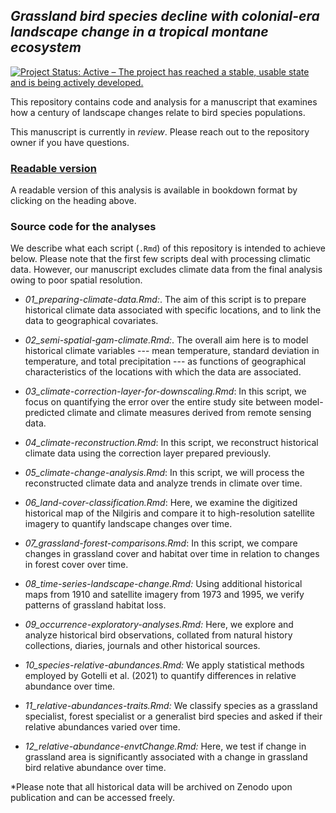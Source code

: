 ## *Grassland bird species decline with colonial-era landscape change in a tropical montane ecosystem*  

<!-- badges: start -->

[![Project Status: Active – The project has reached a stable, usable state and is being actively developed.](https://www.repostatus.org/badges/latest/active.svg)](https://www.repostatus.org/#active) <!-- badges: end -->

This repository contains code and analysis for a manuscript that examines how a century of landscape changes relate to bird species populations.   

This manuscript is currently in *review*. Please reach out to the repository owner if you have questions.

### [Readable version](https://vjjan91.github.io/nilgiris-resurvey-project/)

A readable version of this analysis is available in bookdown format by clicking on the heading above.  

### Source code for the analyses

We describe what each script (`.Rmd`) of this repository is intended to achieve below. Please note that the first few scripts deal with processing climatic data. However, our manuscript excludes climate data from the final analysis owing to poor spatial resolution.    

-   *01_preparing-climate-data.Rmd:*. The aim of this script is to prepare historical climate data associated with specific locations, and to link the data to geographical covariates.  

-   *02_semi-spatial-gam-climate.Rmd:*. The overall aim here is to model historical climate variables --- mean temperature, standard deviation in temperature, and total precipitation --- as functions of geographical characteristics of the locations with which the data are associated.  

-   *03_climate-correction-layer-for-downscaling.Rmd*: In this script, we focus on quantifying the error over the entire study site between model-predicted climate and climate measures derived from remote sensing data.  

-   *04_climate-reconstruction.Rmd*: In this script, we reconstruct historical climate data using the correction layer prepared previously.  

-   *05_climate-change-analysis.Rmd*: In this script, we will process the reconstructed climate data and analyze trends in climate over time.  

-   *06_land-cover-classification.Rmd*: Here, we examine the digitized historical map of the Nilgiris and compare it to high-resolution satellite imagery to quantify landscape changes over time.  

-   *07_grassland-forest-comparisons.Rmd*: In this script, we compare changes in grassland cover and habitat over time in relation to changes in forest cover over time.  

-   *08_time-series-landscape-change.Rmd:* Using additional historical maps from 1910 and satellite imagery from 1973 and 1995, we verify patterns of grassland habitat loss.  

-   *09_occurrence-exploratory-analyses.Rmd:* Here, we explore and analyze historical bird observations, collated from natural history collections, diaries, journals and other historical sources.  

-   *10_species-relative-abundances.Rmd:* We apply statistical methods employed by Gotelli et al. (2021) to quantify differences in relative abundance over time.  

-   *11_relative-abundances-traits.Rmd:* We classify species as a grassland specialist, forest specialist or a generalist bird species and asked if their relative abundances varied over time.  

-   *12_relative-abundance-envtChange.Rmd:* Here, we test if change in grassland area is significantly associated with a change in grassland bird relative abundance over time.  

*Please note that all historical data will be archived on Zenodo upon publication and can be accessed freely. 